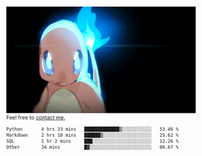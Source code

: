 [gif]: https://raw.githubusercontent.com/uysalserkan/uysalserkan/master/charmander-2.gif

![gif]
Feel free to [contact me.](mailto:uysalserkan08@gmail.com)
<!--
<div align="center">
<p>Profile Visitor Counter</p>
<img src="https://profile-counter.glitch.me/uysalserkan/count.svg" alt="hit counter" align="center">
</div>
-->
<!--START_SECTION:waka-->

```text
Python       4 hrs 33 mins   █████████████▒░░░░░░░░░░░   53.46 %
Markdown     2 hrs 10 mins   ██████▒░░░░░░░░░░░░░░░░░░   25.62 %
SQL          1 hr 2 mins     ███░░░░░░░░░░░░░░░░░░░░░░   12.26 %
Other        34 mins         █▓░░░░░░░░░░░░░░░░░░░░░░░   06.67 %
```

<!--END_SECTION:waka-->

